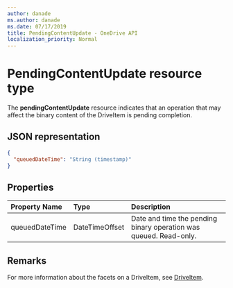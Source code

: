 ```yaml
---
author: danade
ms.author: danade
ms.date: 07/17/2019
title: PendingContentUpdate - OneDrive API
localization_priority: Normal
---
```

# PendingContentUpdate resource type

The **pendingContentUpdate** resource indicates that an operation that may affect the binary content of the DriveItem is pending completion.

## JSON representation

<!-- { "blockType": "resource", "@odata.type": "microsoft.graph.pendingContentUpdate" } -->
```json
{
  "queuedDateTime": "String (timestamp)"
}
```

## Properties

| Property Name  | Type           | Description                                                       |
|:---------------|:---------------|:------------------------------------------------------------------|
| queuedDateTime | DateTimeOffset | Date and time the pending binary operation was queued. Read-only. |

## Remarks 

For more information about the facets on a DriveItem, see [DriveItem](driveitem.md).

<!-- {
  "type": "#page.annotation",
  "description": "The pendingContentUpdate resource indicates that an operation that may affect the binary content of the DriveItem is pending completion.",
  "keywords": "pendingoperation, operation, pendingcontentupdate",
  "section": "documentation",
  "tocPath": "Facets/PendingContentUpdate"
} -->
